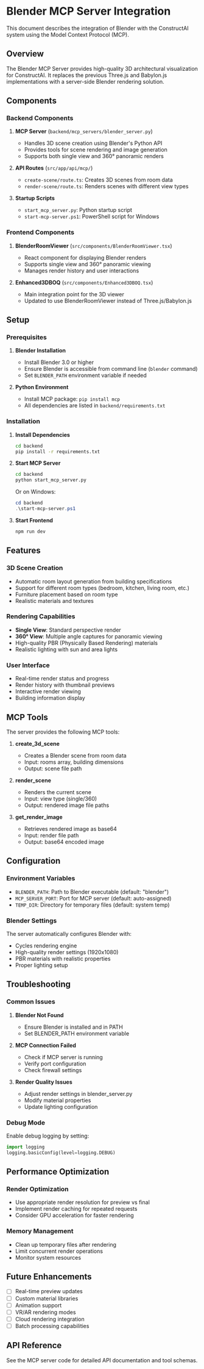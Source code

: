 # Blender MCP Server Integration

This document describes the integration of Blender with the ConstructAI system using the Model Context Protocol (MCP).

## Overview

The Blender MCP Server provides high-quality 3D architectural visualization for ConstructAI. It replaces the previous Three.js and Babylon.js implementations with a server-side Blender rendering solution.

## Components

### Backend Components

1. **MCP Server** (`backend/mcp_servers/blender_server.py`)
   - Handles 3D scene creation using Blender's Python API
   - Provides tools for scene rendering and image generation
   - Supports both single view and 360° panoramic renders

2. **API Routes** (`src/app/api/mcp/`)
   - `create-scene/route.ts`: Creates 3D scenes from room data
   - `render-scene/route.ts`: Renders scenes with different view types

3. **Startup Scripts**
   - `start_mcp_server.py`: Python startup script
   - `start-mcp-server.ps1`: PowerShell script for Windows

### Frontend Components

1. **BlenderRoomViewer** (`src/components/BlenderRoomViewer.tsx`)
   - React component for displaying Blender renders
   - Supports single view and 360° panoramic viewing
   - Manages render history and user interactions

2. **Enhanced3DBOQ** (`src/components/Enhanced3DBOQ.tsx`)
   - Main integration point for the 3D viewer
   - Updated to use BlenderRoomViewer instead of Three.js/Babylon.js

## Setup

### Prerequisites

1. **Blender Installation**
   - Install Blender 3.0 or higher
   - Ensure Blender is accessible from command line (`blender` command)
   - Set `BLENDER_PATH` environment variable if needed

2. **Python Environment**
   - Install MCP package: `pip install mcp`
   - All dependencies are listed in `backend/requirements.txt`

### Installation

1. **Install Dependencies**
   ```bash
   cd backend
   pip install -r requirements.txt
   ```

2. **Start MCP Server**
   ```bash
   cd backend
   python start_mcp_server.py
   ```
   
   Or on Windows:
   ```powershell
   cd backend
   .\start-mcp-server.ps1
   ```

3. **Start Frontend**
   ```bash
   npm run dev
   ```

## Features

### 3D Scene Creation
- Automatic room layout generation from building specifications
- Support for different room types (bedroom, kitchen, living room, etc.)
- Furniture placement based on room type
- Realistic materials and textures

### Rendering Capabilities
- **Single View**: Standard perspective render
- **360° View**: Multiple angle captures for panoramic viewing
- High-quality PBR (Physically Based Rendering) materials
- Realistic lighting with sun and area lights

### User Interface
- Real-time render status and progress
- Render history with thumbnail previews
- Interactive render viewing
- Building information display

## MCP Tools

The server provides the following MCP tools:

1. **create_3d_scene**
   - Creates a Blender scene from room data
   - Input: rooms array, building dimensions
   - Output: scene file path

2. **render_scene**
   - Renders the current scene
   - Input: view type (single/360)
   - Output: rendered image file paths

3. **get_render_image**
   - Retrieves rendered image as base64
   - Input: render file path
   - Output: base64 encoded image

## Configuration

### Environment Variables

- `BLENDER_PATH`: Path to Blender executable (default: "blender")
- `MCP_SERVER_PORT`: Port for MCP server (default: auto-assigned)
- `TEMP_DIR`: Directory for temporary files (default: system temp)

### Blender Settings

The server automatically configures Blender with:
- Cycles rendering engine
- High-quality render settings (1920x1080)
- PBR materials with realistic properties
- Proper lighting setup

## Troubleshooting

### Common Issues

1. **Blender Not Found**
   - Ensure Blender is installed and in PATH
   - Set BLENDER_PATH environment variable

2. **MCP Connection Failed**
   - Check if MCP server is running
   - Verify port configuration
   - Check firewall settings

3. **Render Quality Issues**
   - Adjust render settings in blender_server.py
   - Modify material properties
   - Update lighting configuration

### Debug Mode

Enable debug logging by setting:
```python
import logging
logging.basicConfig(level=logging.DEBUG)
```

## Performance Optimization

### Render Optimization
- Use appropriate render resolution for preview vs final
- Implement render caching for repeated requests
- Consider GPU acceleration for faster rendering

### Memory Management
- Clean up temporary files after rendering
- Limit concurrent render operations
- Monitor system resources

## Future Enhancements

- [ ] Real-time preview updates
- [ ] Custom material libraries
- [ ] Animation support
- [ ] VR/AR rendering modes
- [ ] Cloud rendering integration
- [ ] Batch processing capabilities

## API Reference

See the MCP server code for detailed API documentation and tool schemas.
